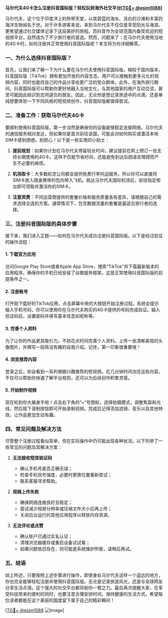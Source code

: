 **马尔代夫4G卡怎么注册抖音国际版？轻松玩转海外社交平台[[TG💪+ @esim1088](https://t.me/s/esim1088)]**

马尔代夫，这个位于印度洋上的热带天堂，以其碧蓝的海水、洁白的沙滩和丰富的海洋生物闻名于世。对于许多游客来说，来到马尔代夫不仅仅是享受阳光与海浪，更希望通过社交媒体记录下这段美好的旅程。而抖音作为全球范围内备受欢迎的短视频平台，自然成为了不少旅行者的首选。然而，问题来了：在马尔代夫使用当地的4G卡时，如何注册并正常使用抖音国际版呢？本文将为你详细解答。

### 一、为什么选择抖音国际版？

首先，让我们来了解一下为什么要在马尔代夫使用抖音国际版。相较于国内版本，抖音国际版（TikTok）拥有更加开放的内容生态，用户可以接触到更多元化的视频内容，同时也能将自己的作品分享给更广泛的受众群体。此外，在海外旅行期间，抖音国际版可以帮助你更好地融入当地文化，与其他国家的用户互动交流，甚至可能因此结识到志同道合的朋友。因此，无论你是想记录旅途中的点滴，还是单纯想要体验一下不同风格的短视频创作，抖音国际版都值得尝试。

### 二、准备工作：获取马尔代夫4G卡

要顺利使用抖音国际版，第一步当然是确保你的设备能够稳定连接网络。马尔代夫的通信服务相对发达，但如果你是首次前往该国，可能会对如何购买或激活本地SIM卡感到困惑。别担心！以下是一些实用的小贴士：

1. **提前规划**：如果你计划在马尔代夫停留较长时间，建议提前在网上预订一张支持长期使用的4G卡。这样不仅能节省时间，还能避免到达后因语言障碍而产生不必要的麻烦。
   
2. **机场取卡**：大多数航空公司都会提供免费行李托运服务，所以你可以直接将SIM卡放入随身携带的包内带入飞机。抵达马尔代夫国际机场后，前往指定柜台即可领取并激活你的SIM卡。

3. **注意资费**：不同运营商提供的套餐价格和服务质量各有差异，请根据自己的需求选择合适的方案。通常情况下，包含数据流量的套餐是最适合旅行者的选择。

### 三、注册抖音国际版的具体步骤

接下来，我们进入正题——如何在马尔代夫成功注册抖音国际版。以下是经过验证的操作流程：

#### 1. 下载官方应用
访问Google Play Store或者Apple App Store，搜索“TikTok”并下载最新版本的应用程序。确保你的手机已经安装了谷歌服务框架，这是正常使用抖音国际版的前提条件之一。

#### 2. 注册账号
打开刚下载好的TikTok应用，点击屏幕中央的大按钮开始注册过程。系统会提示输入手机号码，你可以使用你在马尔代夫购买的4G卡提供的号码完成验证。输入验证码后，设置密码并填写基本信息如昵称等。

#### 3. 完善个人资料
为了让你的作品更具吸引力，不妨花点时间完善个人资料。上传一张清晰美观的头像图片，并撰写一段简洁有趣的自我介绍。记住，第一印象很重要哦！

#### 4. 浏览推荐内容
登录之后，你会看到一系列根据兴趣推荐的短视频。花几分钟时间浏览这些内容，不仅可以帮助你快速了解平台规则，还可以为后续创作积累灵感。

#### 5. 开始制作视频
现在轮到你大展身手啦！点击右下角的“+”号图标，选择拍摄模式，调整焦距和光线，然后按下录制按钮即可开始录制视频。完成后记得添加滤镜、音乐以及其他特效，让作品更加生动有趣。

### 四、常见问题及解决方法

尽管整个注册过程看似简单，但在实际操作中仍可能出现各种状况。以下列举了一些常见的问题及其解决方案：

1. **无法接收短信验证码**
   - 确认手机号是否正确无误；
   - 检查手机信号强度，必要时更换位置重新尝试；
   - 联系客服寻求帮助。

2. **视频上传失败**
   - 确保网络连接良好且稳定；
   - 尝试减少视频分辨率或压缩文件大小后再上传；
   - 关闭后台运行的其他应用程序以释放内存资源。

3. **无法评论或点赞**
   - 确认账户已通过实名认证；
   - 清理浏览器缓存或重启设备试试看；
   - 如果问题依旧存在，则可能是系统维护所致，请稍后再试。

### 五、结语

综上所述，只要按照上述步骤进行操作，即使身处马尔代夫这样一个遥远的地方，你也完全能够轻松注册并使用抖音国际版。无论是记录旅途风光，还是与全球网友分享生活点滴，这个强大的社交平台都将助你一臂之力。最后再次提醒大家，在享受科技带来的便利的同时，也要注意合理安排时间，保持健康的生活方式。希望每位读者都能在这个美丽的国度留下属于自己的精彩瞬间！

[[TG💪+ @esim1088](https://t.me/s/esim1088) ![Image](https://i.postimg.cc/4NQfJmqS/Snipaste-2025-05-13-00-14-12.png)]